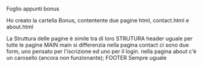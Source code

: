  Foglio appunti bonus



 Ho creato la cartella Bonus, contentente due pagine html, contact.html e about.html

 La Struttura delle pagine è simile tra di loro 
    STRUTURA 
        header uguale per tutte le pagine
    MAIN
        main si differenzia 
            nella pagina contact ci sono due form, uno pensato per l'iscrizione ed uno per il login.
            nella pagina about c'è un carosello (ancora non funzionante);
    FOOTER 
        Sempre uguale

